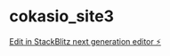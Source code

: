 # cokasio_site3

[Edit in StackBlitz next generation editor ⚡️](https://stackblitz.com/~/github.com/cokasio/cokasio_site3)